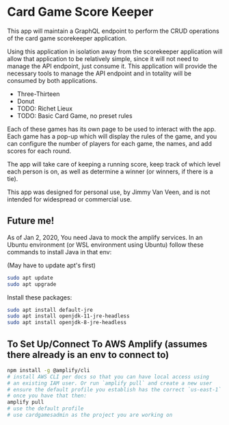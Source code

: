 # Card Game Score Keeper

This app will maintain a GraphQL endpoint to perform the CRUD operations of the card game scorekeeper application.

Using this application in isolation away from the scorekeeper application will allow that application to be relatively simple, since it will not
need to manage the API endpoint, just consume it. This application will provide the necessary tools to manage the API endpoint and in totality will
be consumed by both applications.

* Three-Thirteen
* Donut
* TODO: Richet Lieux
* TODO: Basic Card Game, no preset rules

Each of these games has its own page to be used to interact with the app. Each game has a pop-up which will display the rules of the game,
and you can configure the number of players for each game, the names, and add scores for each round.

The app will take care of keeping a running score, keep track of which level each person is on, as well as determine a winner (or winners, if
there is a tie).


This app was designed for personal use, by Jimmy Van Veen, and is not intended for widespread or commercial use.


## Future me!

As of Jan 2, 2020, You need Java to mock the amplify services. In an Ubuntu environment (or WSL environment using Ubuntu) follow these commands to install Java in that env:

(May have to update apt's first)
```bash
sudo apt update
sudo apt upgrade
```

Install these packages:

```bash
sudo apt install default-jre
sudo apt install openjdk-11-jre-headless
sudo apt install openjdk-8-jre-headless
```

## To Set Up/Connect To AWS Amplify (assumes there already is an env to connect to)
```bash
npm install -g @amplify/cli
# install AWS CLI per docs so that you can have local access using
# an existing IAM user. Or run `amplify pull` and create a new user
# ensure the default profile you establish has the correct `us-east-1` location set.
# once you have that then:
amplify pull
# use the default profile
# use cardgamesadmin as the project you are working on
```